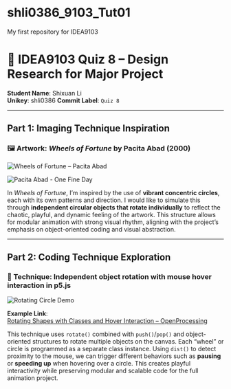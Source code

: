 # shli0386_9103_Tut01
My first repository for IDEA9103

# 🎨 IDEA9103 Quiz 8 – Design Research for Major Project  
**Student Name**: Shixuan Li  
**Unikey**: shli0386 
**Commit Label**: `Quiz 8`

---

## Part 1: Imaging Technique Inspiration

### 🖼️ Artwork: *Wheels of Fortune* by Pacita Abad (2000)

![Wheels of Fortune – Pacita Abad](https://d32dm0rphc51dk.cloudfront.net/RpcGV_JpGZ-w6wxDK5i5sQ/normalized.jpg)

![Pacita Abad - One Fine Day](https://assets.phillips.com/auctions/NY010125/214626_001.jpg)

In *Wheels of Fortune*, I’m inspired by the use of **vibrant concentric circles**, each with its own patterns and direction. I would like to simulate this through **independent circular objects that rotate individually** to reflect the chaotic, playful, and dynamic feeling of the artwork. This structure allows for modular animation with strong visual rhythm, aligning with the project’s emphasis on object-oriented coding and visual abstraction.

---

## Part 2: Coding Technique Exploration

### 🧠 Technique: Independent object rotation with mouse hover interaction in p5.js

![Rotating Circle Demo](https://cdn.pixabay.com/photo/2021/05/13/12/10/background-6250721_1280.jpg)

**Example Link**:  
[Rotating Shapes with Classes and Hover Interaction – OpenProcessing](https://editor.p5js.org/lliu29/sketches/NeGyR6QJ)

This technique uses `rotate()` combined with `push()`/`pop()` and object-oriented structures to rotate multiple objects on the canvas. Each “wheel” or circle is programmed as a separate class instance. Using `dist()` to detect proximity to the mouse, we can trigger different behaviors such as **pausing** or **speeding up** when hovering over a circle. This creates playful interactivity while preserving modular and scalable code for the full animation project.
